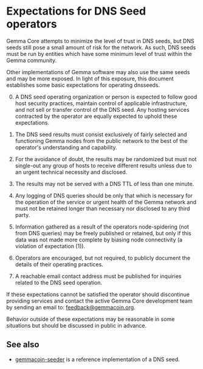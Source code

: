 Expectations for DNS Seed operators
====================================

Gemma Core attempts to minimize the level of trust in DNS seeds,
but DNS seeds still pose a small amount of risk for the network.
As such, DNS seeds must be run by entities which have some minimum
level of trust within the Gemma community.

Other implementations of Gemma software may also use the same
seeds and may be more exposed. In light of this exposure, this
document establishes some basic expectations for operating dnsseeds.

0. A DNS seed operating organization or person is expected to follow good
host security practices, maintain control of applicable infrastructure,
and not sell or transfer control of the DNS seed. Any hosting services
contracted by the operator are equally expected to uphold these expectations.

1. The DNS seed results must consist exclusively of fairly selected and
functioning Gemma nodes from the public network to the best of the
operator's understanding and capability.

2. For the avoidance of doubt, the results may be randomized but must not
single-out any group of hosts to receive different results unless due to an
urgent technical necessity and disclosed.

3. The results may not be served with a DNS TTL of less than one minute.

4. Any logging of DNS queries should be only that which is necessary
for the operation of the service or urgent health of the Gemma
network and must not be retained longer than necessary nor disclosed
to any third party.

5. Information gathered as a result of the operators node-spidering
(not from DNS queries) may be freely published or retained, but only
if this data was not made more complete by biasing node connectivity
(a violation of expectation (1)).

6. Operators are encouraged, but not required, to publicly document the
details of their operating practices.

7. A reachable email contact address must be published for inquiries
related to the DNS seed operation.

If these expectations cannot be satisfied the operator should
discontinue providing services and contact the active Gemma
Core development team by sending an email to:
[feedback@gemmacoin.org](mailto:feedback@gemmacoin.org).

Behavior outside of these expectations may be reasonable in some
situations but should be discussed in public in advance.

See also
----------
- [gemmacoin-seeder](https://github.com/GemmaProject/gemmacoin-seeder) is a reference implementation of a DNS seed.
